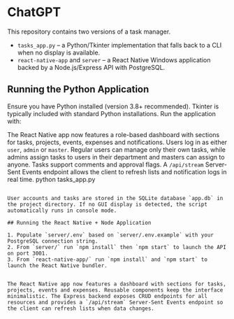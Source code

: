 # ChatGPT

This repository contains two versions of a task manager.

* `tasks_app.py` – a Python/Tkinter implementation that falls back to a CLI when no display is available.
* `react-native-app` and `server` – a React Native Windows application backed by a Node.js/Express API with PostgreSQL.

## Running the Python Application

Ensure you have Python installed (version 3.8+ recommended). Tkinter is typically included with standard Python installations. Run the application with:


The React Native app now features a role-based dashboard with sections for tasks, projects, events, expenses and notifications. Users log in as either `user`, `admin` or `master`. Regular users can manage only their own tasks, while admins assign tasks to users in their department and masters can assign to anyone. Tasks support comments and approval flags. A `/api/stream` Server-Sent Events endpoint allows the client to refresh lists and notification logs in real time.
python tasks_app.py
```

User accounts and tasks are stored in the SQLite database `app.db` in the project directory. If no GUI display is detected, the script automatically runs in console mode.

## Running the React Native + Node Application

1. Populate `server/.env` based on `server/.env.example` with your PostgreSQL connection string.
2. From `server/` run `npm install` then `npm start` to launch the API on port 3001.
3. From `react-native-app/` run `npm install` and `npm start` to launch the React Native bundler.


The React Native app now features a dashboard with sections for tasks, projects, events and expenses. Reusable components keep the interface minimalistic. The Express backend exposes CRUD endpoints for all resources and provides a `/api/stream` Server-Sent Events endpoint so the client can refresh lists when data changes.


